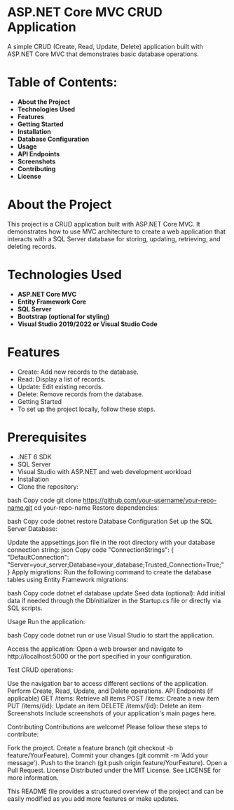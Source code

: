 # ASP.NET Core MVC CRUD Application
A simple CRUD (Create, Read, Update, Delete) application built with ASP.NET Core MVC that demonstrates basic database operations.

# Table of Contents:
- **About the Project**
- **Technologies Used**
- **Features**
- **Getting Started**
- **Installation**
- **Database Configuration**
- **Usage**
- **API Endpoints**
- **Screenshots**
- **Contributing**
- **License**


# About the Project
This project is a CRUD application built with ASP.NET Core MVC. It demonstrates how to use MVC architecture to create a web application that interacts with a SQL Server database for storing, updating, retrieving, and deleting records.

# Technologies Used
- **ASP.NET Core MVC**
- **Entity Framework Core**
- **SQL Server**
- **Bootstrap (optional for styling)**
- **Visual Studio 2019/2022 or Visual Studio Code**


# Features
- Create: Add new records to the database.
- Read: Display a list of records.
- Update: Edit existing records.
- Delete: Remove records from the database.
- Getting Started
- To set up the project locally, follow these steps.

# Prerequisites
- .NET 6 SDK
- SQL Server
- Visual Studio with ASP.NET and web development workload
- Installation
- Clone the repository:

bash
Copy code
git clone https://github.com/your-username/your-repo-name.git
cd your-repo-name
Restore dependencies:

bash
Copy code
dotnet restore
Database Configuration
Set up the SQL Server Database:

Update the appsettings.json file in the root directory with your database connection string:
json
Copy code
"ConnectionStrings": {
    "DefaultConnection": "Server=your_server;Database=your_database;Trusted_Connection=True;"
}
Apply migrations: Run the following command to create the database tables using Entity Framework migrations:

bash
Copy code
dotnet ef database update
Seed data (optional): Add initial data if needed through the DbInitializer in the Startup.cs file or directly via SQL scripts.

Usage
Run the application:

bash
Copy code
dotnet run
or use Visual Studio to start the application.

Access the application: Open a web browser and navigate to http://localhost:5000 or the port specified in your configuration.

Test CRUD operations:

Use the navigation bar to access different sections of the application.
Perform Create, Read, Update, and Delete operations.
API Endpoints (if applicable)
GET /items: Retrieve all items
POST /items: Create a new item
PUT /items/{id}: Update an item
DELETE /items/{id}: Delete an item
Screenshots
Include screenshots of your application's main pages here.

Contributing
Contributions are welcome! Please follow these steps to contribute:

Fork the project.
Create a feature branch (git checkout -b feature/YourFeature).
Commit your changes (git commit -m 'Add your message').
Push to the branch (git push origin feature/YourFeature).
Open a Pull Request.
License
Distributed under the MIT License. See LICENSE for more information.

This README file provides a structured overview of the project and can be easily modified as you add more features or make updates.






